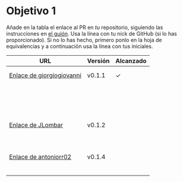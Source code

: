 # Objetivo 1

Añade en la tabla el enlace al PR en *tu* repositorio, siguiendo las
instrucciones en [el guión](http://jj.github.io/IV/documentos/proyecto/0.Repositorio). Usa
la línea con tu nick de GitHub (si lo has proporcionado). Si no lo has hecho,
primero ponlo en la hoja de equivalencias y a continuación usa la línea con tus
iniciales.

| URL                                                                                  | Versión | Alcanzado |
|--------------------------------------------------------------------------------------|---------|-----------|
| <!-- Enlace de A E S -->                                                             |         |           |
| <!-- Enlace de juanmaaf -->                                                          |         |           |
| [Enlace de giorgiogiovanni](https://github.com/giorgiogiovanni/PacketManager/pull/5) | v0.1.1  | ✓         |
| <!-- Enlace de juanbarearojo -->                                                     |         |           |
| <!-- Enlace de jacarmona364 -->                                                      |         |           |
| <!-- Enlace de lmchaves -->                                                          |         |           |
| <!-- Enlace de FabriConde -->                                                        |         |           |
| <!-- Enlace de FerniCuesta -->                                                       |         |           |
| <!-- Enlace de "1E04" -->                                                            |         |           |
| <!-- Enlace de adiazcencillo -->                                                     |         |           |
| <!-- Enlace de hossam1522 -->                                                        |         |           |
| <!-- Enlace de clara99gf -->                                                         |         |           |
| <!-- Enlace de Antoniogm03 -->                                                       |         |           |
| <!-- Enlace de SantiGarvin -->                                                       |         |           |
| <!-- Enlace de evaanngiil -->                                                        |         |           |
| <!-- Enlace de blancagiron -->                                                       |         |           |
| <!-- Enlace de GaelGoncalvesAlba -->                                                 |         |           |
| <!-- Enlace de abbonno -->                                                           |         |           |
| <!-- Enlace de davidgutierrezperez -->                                               |         |           |
| <!-- Enlace de MatteoImbrosciano -->                                                 |         |           |
| <!-- Enlace de MCL-2024 -->                                                          |         |           |
| [Enlace de JLombar](https://github.com/JLombar/HorariosAutomatricula/pull/2)         | v0.1.2  |           |
| <!-- Enlace de joselopez10014 -->                                                    |         |           |
| <!-- Enlace de mmnuria -->                                                           |         |           |
| <!-- Enlace de M S C -->                                                             |         |           |
| <!-- Enlace de javiernavacapa -->                                                    |         |           |
| <!-- Enlace de Carlosmapego8 -->                                                     |         |           |
| <!-- Enlace de Mario25402 -->                                                        |         |           |
| <!-- Enlace de Pablorc7 -->                                                          |         |           |
| <!-- Enlace de mrh117 -->                                                            |         |           |
| <!-- Enlace de LuRDR -->                                                             |         |           |
| <!-- Enlace de MarioRgzLpz -->                                                       |         |           |
| [Enlace de antoniorr02](https://github.com/antoniorr02/MenuConsulter/pull/3)         | v0.1.4  |           |
| <!-- Enlace de eigenric -->                                                          |         |           |
| <!-- Enlace de enger2003 -->                                                         |         |           |
| <!-- Enlace de wickeet -->                                                           |         |           |
| <!-- Enlace de ChinChainis -->                                                       |         |           |
| <!-- Enlace de anavaln -->                                                           |         |           |
| <!-- Enlace de pablotl0 -->                                                          |         |           |

